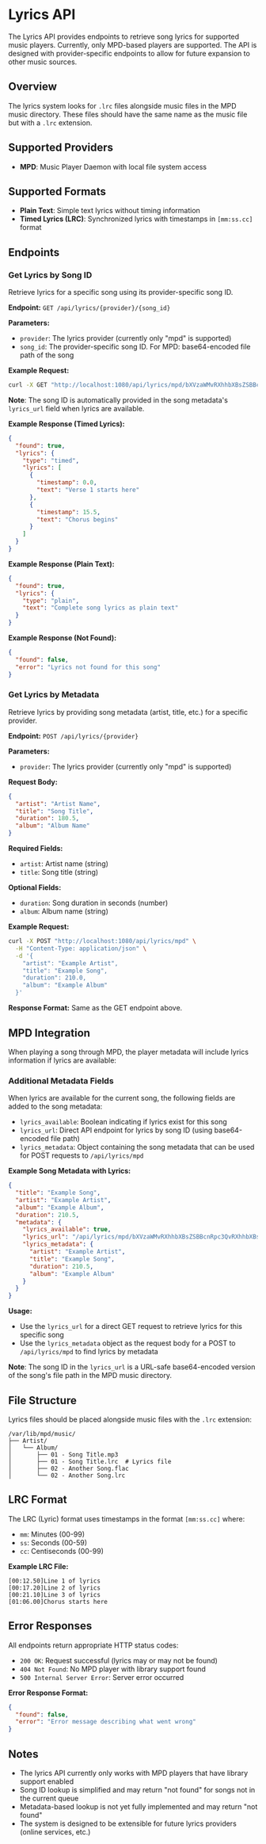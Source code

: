 # Lyrics API

The Lyrics API provides endpoints to retrieve song lyrics for supported music players. Currently, only MPD-based players are supported. The API is designed with provider-specific endpoints to allow for future expansion to other music sources.

## Overview

The lyrics system looks for `.lrc` files alongside music files in the MPD music directory. These files should have the same name as the music file but with a `.lrc` extension.

## Supported Providers

- **MPD**: Music Player Daemon with local file system access

## Supported Formats

- **Plain Text**: Simple text lyrics without timing information
- **Timed Lyrics (LRC)**: Synchronized lyrics with timestamps in `[mm:ss.cc]` format

## Endpoints

### Get Lyrics by Song ID

Retrieve lyrics for a specific song using its provider-specific song ID.

**Endpoint:** `GET /api/lyrics/{provider}/{song_id}`

**Parameters:**
- `provider`: The lyrics provider (currently only "mpd" is supported)
- `song_id`: The provider-specific song ID. For MPD: base64-encoded file path of the song

**Example Request:**
```bash
curl -X GET "http://localhost:1080/api/lyrics/mpd/bXVzaWMvRXhhbXBsZSBBcnRpc3QvRXhhbXBsZSBBbGJ1bS9FeGFtcGxlIFNvbmcuZmxhYw"
```

**Note**: The song ID is automatically provided in the song metadata's `lyrics_url` field when lyrics are available.

**Example Response (Timed Lyrics):**
```json
{
  "found": true,
  "lyrics": {
    "type": "timed",
    "lyrics": [
      {
        "timestamp": 0.0,
        "text": "Verse 1 starts here"
      },
      {
        "timestamp": 15.5,
        "text": "Chorus begins"
      }
    ]
  }
}
```

**Example Response (Plain Text):**
```json
{
  "found": true,
  "lyrics": {
    "type": "plain",
    "text": "Complete song lyrics as plain text"
  }
}
```

**Example Response (Not Found):**
```json
{
  "found": false,
  "error": "Lyrics not found for this song"
}
```

### Get Lyrics by Metadata

Retrieve lyrics by providing song metadata (artist, title, etc.) for a specific provider.

**Endpoint:** `POST /api/lyrics/{provider}`

**Parameters:**
- `provider`: The lyrics provider (currently only "mpd" is supported)

**Request Body:**
```json
{
  "artist": "Artist Name",
  "title": "Song Title",
  "duration": 180.5,
  "album": "Album Name"
}
```

**Required Fields:**
- `artist`: Artist name (string)
- `title`: Song title (string)

**Optional Fields:**
- `duration`: Song duration in seconds (number)
- `album`: Album name (string)

**Example Request:**
```bash
curl -X POST "http://localhost:1080/api/lyrics/mpd" \
  -H "Content-Type: application/json" \
  -d '{
    "artist": "Example Artist",
    "title": "Example Song",
    "duration": 210.0,
    "album": "Example Album"
  }'
```

**Response Format:**
Same as the GET endpoint above.

## MPD Integration

When playing a song through MPD, the player metadata will include lyrics information if lyrics are available:

### Additional Metadata Fields

When lyrics are available for the current song, the following fields are added to the song metadata:

- `lyrics_available`: Boolean indicating if lyrics exist for this song
- `lyrics_url`: Direct API endpoint for lyrics by song ID (using base64-encoded file path)
- `lyrics_metadata`: Object containing the song metadata that can be used for POST requests to `/api/lyrics/mpd`

**Example Song Metadata with Lyrics:**
```json
{
  "title": "Example Song",
  "artist": "Example Artist", 
  "album": "Example Album",
  "duration": 210.5,
  "metadata": {
    "lyrics_available": true,
    "lyrics_url": "/api/lyrics/mpd/bXVzaWMvRXhhbXBsZSBBcnRpc3QvRXhhbXBsZSBBbGJ1bS9FeGFtcGxlIFNvbmcuZmxhYw",
    "lyrics_metadata": {
      "artist": "Example Artist",
      "title": "Example Song",
      "duration": 210.5,
      "album": "Example Album"
    }
  }
}
```

**Usage:**
- Use the `lyrics_url` for a direct GET request to retrieve lyrics for this specific song
- Use the `lyrics_metadata` object as the request body for a POST to `/api/lyrics/mpd` to find lyrics by metadata

**Note**: The song ID in the `lyrics_url` is a URL-safe base64-encoded version of the song's file path in the MPD music directory.

## File Structure

Lyrics files should be placed alongside music files with the `.lrc` extension:

```
/var/lib/mpd/music/
├── Artist/
│   └── Album/
│       ├── 01 - Song Title.mp3
│       ├── 01 - Song Title.lrc  # Lyrics file
│       ├── 02 - Another Song.flac
│       └── 02 - Another Song.lrc
```

## LRC Format

The LRC (Lyric) format uses timestamps in the format `[mm:ss.cc]` where:
- `mm`: Minutes (00-99)
- `ss`: Seconds (00-59)  
- `cc`: Centiseconds (00-99)

**Example LRC File:**
```
[00:12.50]Line 1 of lyrics
[00:17.20]Line 2 of lyrics
[00:21.10]Line 3 of lyrics
[01:06.00]Chorus starts here
```

## Error Responses

All endpoints return appropriate HTTP status codes:

- `200 OK`: Request successful (lyrics may or may not be found)
- `404 Not Found`: No MPD player with library support found
- `500 Internal Server Error`: Server error occurred

**Error Response Format:**
```json
{
  "found": false,
  "error": "Error message describing what went wrong"
}
```

## Notes

- The lyrics API currently only works with MPD players that have library support enabled
- Song ID lookup is simplified and may return "not found" for songs not in the current queue
- Metadata-based lookup is not yet fully implemented and may return "not found"
- The system is designed to be extensible for future lyrics providers (online services, etc.)

